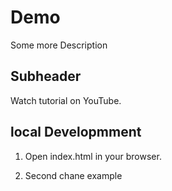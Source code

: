 # Demo

Some more Description

## Subheader

Watch tutorial on YouTube.

## local Developmment

1. Open index.html in your browser.

2. Second chane example